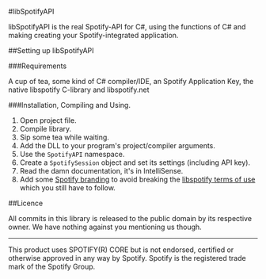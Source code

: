 #libSpotifyAPI

libSpotifyAPI is the real Spotify-API for C#, using the functions of C# and making creating your Spotify-integrated application.

##Setting up libSpotifyAPI

###Requirements

A cup of tea, some kind of C# compiler/IDE, an Spotify Application Key, the native libspotify C-library and libspotify.net

###Installation, Compiling and Using.

1. Open project file.
2. Compile library.
3. Sip some tea while waiting.
4. Add the DLL to your program's project/compiler arguments.
5. Use the ``SpotifyAPI`` namespace.
6. Create a ``SpotifySession`` object and set its settings (including API key).
7. Read the damn documentation, it's in IntelliSense.
8. Add some [Spotify branding](http://developer.spotify.com/technologies/libspotify/#branding) to avoid breaking the [libspotify terms of use](http://developer.spotify.com/technologies/libspotify/#terms-of-use) which you still have to follow.

##Licence

All commits in this library is released to the public domain by its respective owner. We have nothing against you mentioning us though.

- - -

This product uses SPOTIFY(R) CORE but is not endorsed, certified or otherwise approved in any way by Spotify. Spotify is the registered trade mark of the Spotify Group.